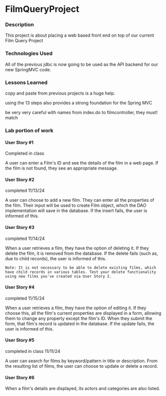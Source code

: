 # FilmQueryProject

### Description
This project is about placing a web based front end on top of our current Film Query Project

### Technologies Used
All of the previous jdbc is now going to be used as the API backend for our new SpringMVC code.  

### Lessons Learned
copy and paste from previous projects is a huge help.

using the 13 steps also provides a strong foundation for the Spring MVC

be very very careful with names from index.do to filmcontroller, they must! match


### Lab portion of work
#### User Story #1
Completed in class

A user can enter a Film's ID and see the details of the film in a web page. If the film is not found, they see an appropriate message.

#### User Story #2
completed 11/13/24

A user can choose to add a new film. They can enter all the properties of the film. Their input will be used to create Film object, which the DAO implementation will save in the database. If the insert fails, the user is informed of this.

#### User Story #3
completed 11/14/24

When a user retrieves a film, they have the option of deleting it. If they delete the film, it is removed from the database. If the delete fails (such as, due to child records), the user is informed of this.

	Note: It is not necessary to be able to delete existing films, which have child records in various tables. Test your delete functionality using new films you've created via User Story 2.

#### User Story #4
completed 11/15/24

When a user retrieves a film, they have the option of editing it. If they choose this, all the film's current properties are displayed in a form, allowing them to change any property except the film's ID. When they submit the form, that film's record is updated in the database. If the update fails, the user is informed of this.


#### User Story #5
completed in class 11/11/24

A user can search for films by keyword/pattern in title or description. From the resulting list of films, the user can choose to update or delete a record.

#### User Story #6


When a film's details are displayed, its actors and categories are also listed.